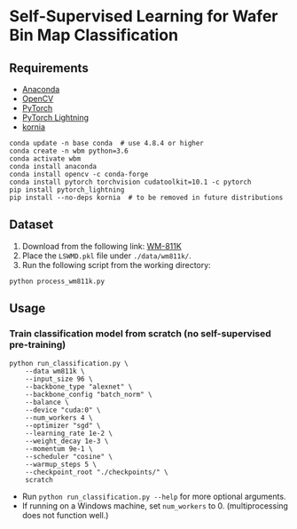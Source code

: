 # Self-Supervised Learning for Wafer Bin Map Classification

## Requirements
- [Anaconda](https://www.anaconda.com/download/)
- [OpenCV](https://pypi.org/project/opencv-python/)
- [PyTorch](https://pytorch.org)
- [PyTorch Lightning](https://github.com/PyTorchLightning/pytorch-lightning)
- [kornia](https://github.com/kornia/kornia)
```
conda update -n base conda  # use 4.8.4 or higher
conda create -n wbm python=3.6
conda activate wbm
conda install anaconda
conda install opencv -c conda-forge
conda install pytorch torchvision cudatoolkit=10.1 -c pytorch
pip install pytorch_lightning
pip install --no-deps kornia  # to be removed in future distributions
```

## Dataset
1. Download from the following link: [WM-811K](https://www.kaggle.com/qingyi/wm811k-wafer-map)
2. Place the `LSWMD.pkl` file under `./data/wm811k/`.
3. Run the following script from the working directory:
```
python process_wm811k.py
```

## Usage
### Train classification model from scratch (no self-supervised pre-training)
```
python run_classification.py \
    --data wm811k \
    --input_size 96 \
    --backbone_type "alexnet" \
    --backbone_config "batch_norm" \
    --balance \
    --device "cuda:0" \
    --num_workers 4 \
    --optimizer "sgd" \
    --learning_rate 1e-2 \
    --weight_decay 1e-3 \
    --momentum 9e-1 \
    --scheduler "cosine" \
    --warmup_steps 5 \
    --checkpoint_root "./checkpoints/" \
    scratch
```
- Run ```python run_classification.py --help``` for more optional arguments.
- If running on a Windows machine, set `num_workers` to 0. (multiprocessing does not function well.)

